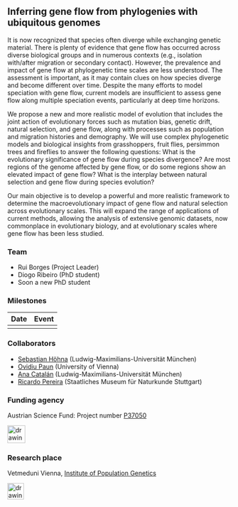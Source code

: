 ## Inferring gene flow from phylogenies with ubiquitous genomes

It is now recognized that species often diverge while exchanging genetic material. There is plenty of evidence that gene flow has occurred across diverse biological groups and in numerous contexts (e.g., isolation with/after migration or secondary contact). However, the prevalence and impact of gene flow at phylogenetic time scales are less understood. The assessment is important, as it may contain clues on how species diverge and become different over time. Despite the many efforts to model speciation with gene flow, current models are insufficient to assess gene flow along multiple speciation events, particularly at deep time horizons. 

We propose a new and more realistic model of evolution that includes the joint action of evolutionary forces such as mutation bias, genetic drift, natural selection, and gene flow, along with processes such as population and migration histories and demography. We will use complex phylogenetic models and biological insights from grasshoppers, fruit flies, persimmon trees and fireflies to answer the following questions: What is the evolutionary significance of gene flow during species divergence? Are most regions of the genome affected by gene flow, or do some regions show an elevated impact of gene flow? What is the interplay between natural selection and gene flow during species evolution? 

Our main objective is to develop a powerful and more realistic framework to determine the macroevolutionary impact of gene flow and natural selection across evolutionary scales. This will expand the range of applications of current methods, allowing the analysis of extensive genomic datasets, now commonplace in evolutionary biology, and at evolutionary scales where gene flow has been less studied. 

### Team

* Rui Borges (Project Leader)
* Diogo Ribeiro (PhD student)
* Soon a new PhD student

  
### Milestones

| Date  | Event  |
|---|---|
|    |   |



### Collaborators

* [Sebastian Höhna](https://hoehnalab.github.io//) (Ludwig-Maximilians-Universität München)
* [Ovidiu Paun](https://plantgenomics.univie.ac.at/about-us/group-members/ovidiu-paun/) (University of Vienna)
* [Ana Catalán](https://www.anacatalan-evolution.com/) (Ludwig-Maximilians-Universität München)
* [Ricardo Pereira](https://www.naturkundemuseum-bw.de/en/research/zoology/department-zoology/ricardo-pereira) (Staatliches Museum für Naturkunde Stuttgart)

### Funding agency

Austrian Science Fund: Project number [P37050](https://www.fwf.ac.at/forschungsradar/10.55776/P37050)

<img src="https://www.fwf.ac.at/fileadmin/Website/Logos/FWF_Logo.png" alt="drawing" height="40"/>



### Research place

Vetmeduni Vienna, [Institute of Population Genetics](https://www.vetmeduni.ac.at/en/population-genetics/)

<img src="https://encrypted-tbn0.gstatic.com/images?q=tbn:ANd9GcTqtEqWVgoHFUFuLA1IAJvk4-msp4ogQmS51dZiL7ik4z8KM5ZsLvSVWayBAB_ktNuCFw&usqp=CAU" alt="drawing" height="37"/>
